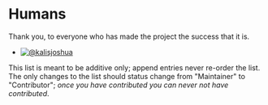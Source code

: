 # Humans

Thank you, to everyone who has made the project the success that it is.

  * [![@kalisjoshua](https://img.shields.io/badge/maintainer-@kalisjoshua-blue.svg)](https://twitter.com/kalisjoshua)

This list is meant to be additive only; append entries never re-order the list.
The only changes to the list should status change from "Maintainer" to
"Contributor"; *once you have contributed you can never not have contributed*.


[Contributor]: https://img.shields.io/badge/contributor--green.svg
[Maintainer]: https://img.shields.io/badge/-maintainer-blue.svg

